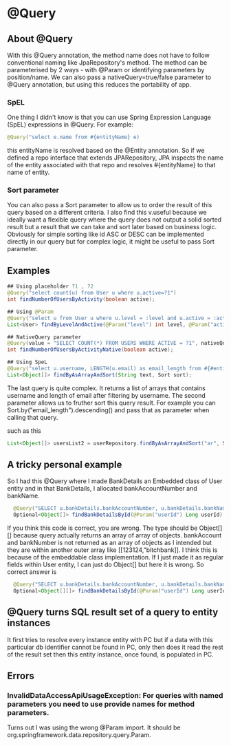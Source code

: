 # @Query
## About @Query
With this @Query annotation, the method name does not have to follow conventional naming like JpaRepository's method.
The method can be parameterised by 2 ways - with @Param or identifying parameters by position/name.
We can also pass a nativeQuery=true/false parameter to @Query annotation, but using this reduces the portability of app.

### SpEL
One thing I didn't know is that you can use Spring Expression Language (SpEL) expressions in @Query. For example:
```java
@Query("select e.name from #{entityName} e)
```
this entityName is resolved based on the @Entity annotation. So if we defined a repo interface that extends JPARepository, JPA 
inspects the name of the entity associated with that repo and resolves #{entityName} to that name of entity.

### Sort parameter
You can also pass a Sort parameter to allow us to order the result of this query based on a different criteria. I also
find this v.useful because we ideally want a flexible query where the query does not output a solid sorted result but a result 
that we can take and sort later based on business logic. Obviously for simple sorting like id ASC or DESC can be implemented directly
in our query but for complex logic, it might be useful to pass Sort parameter.

## Examples
```java
## Using placeholder ?1 , ?2
@Query("select count(u) from User u where u.active=?1")
int findNumberOfUsersByActivity(boolean active);

## Using @Param
@Query("select u from User u where u.level = :level and u.active = :active")
List<User> findByLevelAndActive(@Param("level") int level, @Param("active") boolean active);

## NativeQuery parameter
@Query(value = "SELECT COUNT(*) FROM USERS WHERE ACTIVE = ?1", nativeQuery = true)
int findNumberOfUsersByActivityNative(boolean active);

## Using SpeL
@Query("select u.username, LENGTH(u.email) as email_length from #{#entityName} u where u.username like %?1%")
List<Object[]> findByAsArrayAndSort(String text, Sort sort);

```
The last query is quite complex. It returns a list of arrays that contains username and length of email after filtering
by username. The second parameter allows us to fruther sort this query result. For example you can Sort.by("email_length").descending() and
pass that as parameter when calling that query.

such as this
```java
List<Object[]> usersList2 = userRepository.findByAsArrayAndSort("ar", Sort.by("email_length").descending());
```

## A tricky personal example
So I had this @Query where I made BankDetails an Embedded class of User entity and in that BankDetails, I allocated bankAccountNumber and
bankName.

```java
  @Query("SELECT u.bankDetails.bankAccountNumber, u.bankDetails.bankName FROM User u WHERE u.id= :userId")
  Optional<Object[]> findBankDetailsById(@Param("userId") Long userId);
```
If you think this code is correct, you are wrong. The type should be Object[][] because query actually returns an array of array of objects. bankAccount and bankNumber is not returned as an array of objects as I intended but they are within another outer array like
[[123124,"bitchbank]]. I think this is because of the embeddable class implementation. If I just made it as regular fields within User entity, I can just do Object[] but here it is wrong. So correct answer is

```java
  @Query("SELECT u.bankDetails.bankAccountNumber, u.bankDetails.bankName FROM User u WHERE u.id= :userId")
  Optional<Object[][]> findBankDetailsById(@Param("userId") Long userId);
```

## @Query turns SQL result set of a query to entity instances
It first tries to resolve every instance entity with PC but if a data with this particular db identifier cannot be found in PC,
only then does it read the rest of the result set then this entity instance, once found, is populated in PC.

## Errors
### InvalidDataAccessApiUsageException: For queries with named parameters you need to use provide names for method parameters.
Turns out I was using the wrong @Param import. It should be org.springframework.data.repository.query.Param.
